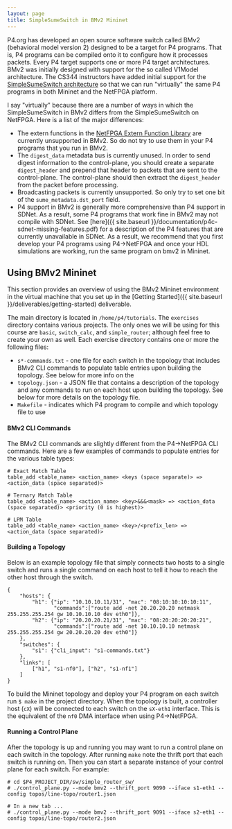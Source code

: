 ```yaml
---
layout: page
title: SimpleSumeSwitch in BMv2 Mininet
---
```


P4.org has developed an open source software switch called BMv2 (behavioral model version 2) designed to be a target for P4 programs. That is, P4 programs can be compiled onto it to configure how it processes packets. Every P4 target supports one or more P4 target architectures. BMv2 was initially designed with support for the so called V1Model architecture. The CS344 instructors have added initial support for the [SimpleSumeSwitch architecture](https://github.com/NetFPGA/P4-NetFPGA-public/wiki/Workflow-Overview#simplesumeswitch-architecture) so that we can run "virtually" the same P4 programs in both Mininet and the NetFPGA platform.

I say "virtually" because there are a number of ways in which the SimpleSumeSwitch in BMv2 differs from the SimpleSumeSwitch on NetFPGA. Here is a list of the major differences:
* The extern functions in the [NetFPGA Extern Function Library](https://github.com/NetFPGA/P4-NetFPGA-public/wiki/Workflow-Overview#p4-netfpga-extern-library) are currently unsupported in BMv2. So do not try to use them in your P4 programs that you run in BMv2.
* The `digest_data` metadata bus is currently unused. In order to send digest information to the control-plane, you should create a separate `digest_header` and prepend that header to packets that are sent to the control-plane. The control-plane should then extract the `digest_header` from the packet before processing.
* Broadcasting packets is currently unsupported. So only try to set one bit of the `sume_metadata.dst_port` field.
* P4 support in BMv2 is generally more comprehensive than P4 support in SDNet. As a result, some P4 programs that work fine in BMv2 may not compile with SDNet. See [here]({{ site.baseurl }}/documentation/p4c-sdnet-missing-features.pdf) for a description of the P4 features that are currently unavailable in SDNet. As a result, we recommend that you first develop your P4 programs using P4->NetFPGA and once your HDL simulations are working, run the same program on bmv2 in Mininet.

## Using BMv2 Mininet

This section provides an overview of using the BMv2 Mininet environment in the virtual machine that you set up in the [Getting Started]({{ site.baseurl }}/deliverables/getting-started) deliverable.

The main directory is located in `/home/p4/tutorials`. The `exercises` directory contains various projects. The only ones we will be using for this course are `basic`, `switch_calc`, and `simple_router`; although feel free to create your own as well. Each exercise directory contains one or more the following files:
* `s*-commands.txt` - one file for each switch in the topology that includes BMv2 CLI commands to populate table entries upon building the topology. See below for more info on the 
* `topology.json` - a JSON file that contains a description of the topology and any commands to run on each host upon building the topology. See below for more details on the topology file.
* `Makefile` - indicates which P4 program to compile and which topology file to use

#### BMv2 CLI Commands

The BMv2 CLI commands are slightly different from the P4->NetFPGA CLI commands. Here are a few examples of commands to populate entries for the various table types:

```
# Exact Match Table
table_add <table_name> <action_name> <keys (space separate)> => <action_data (space separated)>

# Ternary Match Table
table_add <table_name> <action_name> <key>&&&<mask> => <action_data (space separated)> <priority (0 is highest)>

# LPM Table
table_add <table_name> <action_name> <key>/<prefix_len> => <action_data (space separated)>

```

#### Building a Topology

Below is an example topology file that simply connects two hosts to a single switch and runs a single command on each host to tell it how to reach the other host through the switch.

```
{
    "hosts": {
        "h1": {"ip": "10.10.10.11/31", "mac": "08:10:10:10:10:11",
               "commands":["route add -net 20.20.20.20 netmask 255.255.255.254 gw 10.10.10.10 dev eth0"]},
        "h2": {"ip": "20.20.20.21/31", "mac": "08:20:20:20:20:21",
               "commands":["route add -net 10.10.10.10 netmask 255.255.255.254 gw 20.20.20.20 dev eth0"]}
    },
    "switches": {
        "s1": {"cli_input": "s1-commands.txt"}
    },
    "links": [
        ["h1", "s1-nf0"], ["h2", "s1-nf1"]
    ]
}
```

To build the Mininet topology and deploy your P4 program on each switch run `$ make` in the project directory. When the topology is built, a controller host (`cX`) will be connected to each switch on the `sX-eth1` interface. This is the equivalent of the `nf0` DMA interface when using P4->NetFPGA.

#### Running a Control Plane

After the topology is up and running you may want to run a control plane on each switch in the topology. After running `make` note the thrift port that each switch is running on. Then you can start a separate instance of your control plane for each switch. For example:

```
# cd $P4_PROJECT_DIR/sw/simple_router_sw/
# ./control_plane.py --mode bmv2 --thrift_port 9090 --iface s1-eth1 --config topos/line-topo/router1.json

# In a new tab ...
# ./control_plane.py --mode bmv2 --thrift_port 9091 --iface s2-eth1 --config topos/line-topo/router2.json
```

